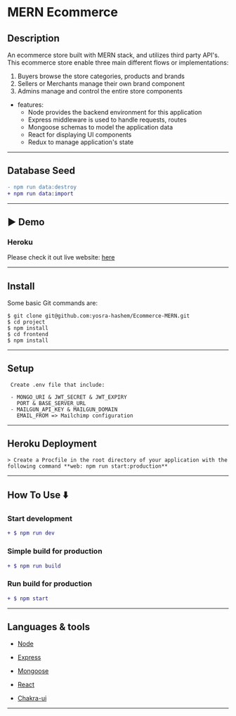 # MERN Ecommerce

## Description

An ecommerce store built with MERN stack, and utilizes third party API's. This ecommerce store enable three main different flows or implementations:

1. Buyers browse the store categories, products and brands
2. Sellers or Merchants manage their own brand component
3. Admins manage and control the entire store components

- features:
  - Node provides the backend environment for this application
  - Express middleware is used to handle requests, routes
  - Mongoose schemas to model the application data
  - React for displaying UI components
  - Redux to manage application's state

---

## Database Seed

```diff
- npm run data:destroy
+ npm run data:import
```

---

## ▶️ Demo

### Heroku

Please check it out live website: [here](https://mern-mlhy.herokuapp.com/)

---

## Install

Some basic Git commands are:

```
$ git clone git@github.com:yosra-hashem/Ecommerce-MERN.git
$ cd project
$ npm install
$ cd frontend
$ npm install
```

---

## Setup

```
 Create .env file that include:

 - MONGO_URI & JWT_SECRET & JWT_EXPIRY
   PORT & BASE_SERVER_URL
 - MAILGUN_API_KEY & MAILGUN_DOMAIN
   EMAIL_FROM => Mailchimp configuration
```

---

## Heroku Deployment

```
> Create a Procfile in the root directory of your application with the following command **web: npm run start:production**
```

---

## How To Use ⬇️

### Start development

```diff
+ $ npm run dev
```

### Simple build for production

```diff
+ $ npm run build
```

### Run build for production

```diff
+ $ npm start
```

---

## Languages & tools

- [Node](https://nodejs.org/en/)

- [Express](https://expressjs.com/)

- [Mongoose](https://mongoosejs.com/)

- [React](https://reactjs.org/)

- [Chakra-ui](chakra-ui)

---
